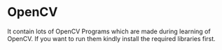 # OpenCV
It contain lots of OpenCV Programs which are made during learning of OpenCV. If you want to run them kindly install the required libraries 
first.
